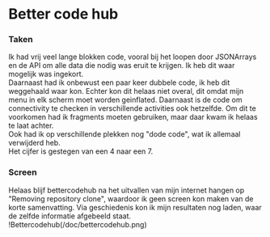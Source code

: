 # Better code hub

### Taken
Ik had vrij veel lange blokken code, vooral bij het loopen door JSONArrays en de API om alle data die nodig was eruit te krijgen. Ik heb dit waar mogelijk was ingekort.  
Daarnaast had ik onbewust een paar keer dubbele code, ik heb dit weggehaald waar kon. Echter kon dit helaas niet overal, dit omdat mijn menu in elk scherm moet worden geinflated. Daarnaast is de code om connectivity te checken in verschillende activities ook hetzelfde. Om dit te voorkomen had ik fragments moeten gebruiken, maar daar kwam ik helaas te laat achter.  
Ook had ik op verschillende plekken nog "dode code", wat ik allemaal verwijderd heb.  
Het cijfer is gestegen van een 4 naar een 7.

### Screen
Helaas blijf bettercodehub na het uitvallen van mijn internet hangen op "Removing repository clone", waardoor ik geen screen kon maken van de korte samenvatting. Via geschiedenis kon ik mijn resultaten nog laden, waar de zelfde informatie afgebeeld staat.
!Bettercodehub(/doc/bettercodehub.png)